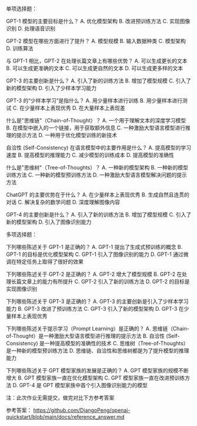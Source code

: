 
单项选择题：

GPT-1 模型的主要目标是什么？
A. 优化模型架构
B. 改进预训练方法
C. 实现图像识别
D. 处理语音识别

GPT-2 模型在哪些方面进行了提升？
A. 模型规模
B. 输入数据种类
C. 模型架构
D. 训练算法

与 GPT-1 相比，GPT-2 在处理长篇文章上有哪些优势？
A. 可以生成更长的文本
B. 可以生成更准确的文本
C. 可以生成更自然的文本
D. 可以生成更多样的文本

GPT-3 的主要创新是什么？
A. 引入了新的训练方法
B. 增加了模型规模
C. 引入了新的模型架构
D. 引入了少样本学习能力

GPT-3 的“少样本学习”是指什么？
A. 用少量样本进行训练
B. 用少量样本进行测试
C. 在少量样本上表现优秀
D. 在大量样本上表现差

什么是"思维链"（Chain-of-Thought）？
A. 一个用于理解文本的深度学习模型
B. 在模型中嵌入的一个链接，用于获取额外信息
C. 一种激励大型语言模型进行推理的提示方法
D. 一种用于优化模型训练的新技术

自洽性 (Self-Consistency) 在语言模型中的主要作用是什么？
A. 提高模型的学习速度
B. 提高模型的推理能力
C. 减少模型的训练成本
D. 提高模型的准确性

什么是"思维树"（Tree-of-Thoughts）？
A. 一种新的模型架构
B. 一种新的模型训练方法
C. 一种新的模型预训练方法
D. 一种激励大型语言模型解决问题的提示方法

ChatGPT 的主要优势在于什么？
A. 在少量样本上表现优秀
B. 生成自然且连贯的对话
C. 解决复杂的数学问题
D. 深度理解图像内容

GPT-4 的主要创新是什么？
A. 引入了新的训练方法
B. 增加了模型规模
C. 引入了新的模型架构
D. 引入了图像识别能力

多项选择题：

下列哪些陈述关于 GPT-1 是正确的？
A. GPT-1 提出了生成式预训练的概念
B. GPT-1 的目标是优化模型架构
C. GPT-1 引入了图像识别的能力
D. GPT-1 通过微调在特定任务上取得了很好的效果

下列哪些陈述关于 GPT-2 是正确的？
A. GPT-2 增大了模型规模
B. GPT-2 在处理长篇文章上的能力有所提升
C. GPT-2 引入了新的训练方法
D. GPT-2 的目标是实现图像识别

下列哪些陈述关于 GPT-3 是正确的？
A. GPT-3 的主要创新是引入了少样本学习能力
B. GPT-3 改进了预训练方法
C. GPT-3 引入了新的模型架构
D. GPT-3 在少量样本上表现优秀

下列哪些陈述关于提示学习（Prompt Learning）是正确的？
A. 思维链（Chain-of-Thought）是一种激励大型语言模型进行推理的提示方法
B. 自洽性 (Self-Consistency) 是一种提高模型的准确性的技术
C. 思维树（Tree-of-Thoughts）是一种新的模型预训练方法
D. 思维链、自洽性和思维树都是为了提升模型的推理能力

下列哪些陈述关于 GPT 模型家族的发展是正确的？
A. GPT 模型家族的规模不断增大
B. GPT 模型家族一直在优化模型架构
C. GPT 模型家族一直在改进预训练方法
D. GPT-4 是 GPT 模型家族中首个引入图像识别能力的模型

注：此次作业无需提交，做完对比下方参考答案

参考答案：  https://github.com/DjangoPeng/openai-quickstart/blob/main/docs/reference_answer.md


